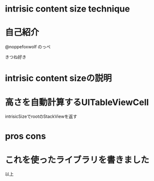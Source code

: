# intrisic content size technique

# 自己紹介

@noppefoxwolf のっぺ

きつね好き

# intrisic content sizeの説明

# 高さを自動計算するUITableViewCell

intrisicSizeでrootのStackViewを返す

# pros cons

# これを使ったライブラリを書きました

以上
